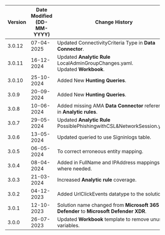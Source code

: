 | **Version** | **Date Modified (DD-MM-YYYY)** | **Change History**                                                                    |
|-------------|--------------------------------|---------------------------------------------------------------------------------------|
| 3.0.12      | 07-04-2025                     | Updated ConnectivityCriteria Type in **Data Connector**.				   |
| 3.0.11      | 16-12-2024                     | Updated **Analytic Rule** LocalAdminGroupChanges.yaml.<br> Updated **Workbook**.				   |
| 3.0.10      | 25-10-2024                     | Added New **Hunting Queries**.				   |
| 3.0.9       | 20-09-2024                     | Added New **Hunting Queries**.				   |
| 3.0.8       | 10-06-2024                     | Added missing AMA **Data Connector** reference in **Analytic rules**.				   | 
| 3.0.7       | 29-05-2024                     | Updated **Analytic Rule** PossiblePhishingwithCSL&NetworkSession.yaml.				   | 
| 3.0.6       | 13-05-2024                     | Updated queried to use Signinlogs table.                               				   | 
| 3.0.5       | 06-05-2024                     | To correct erroneous entity mapping.                                 				   |  
| 3.0.4       | 08-04-2024                     | Added in FullName and IPAddress mappings where needed.                                 |  
| 3.0.3       | 21-03-2024                     | Increased **Analytic rule** coverage.                                          		   |
| 3.0.2       | 04-12-2023                     | Added UrlClickEvents datatype to the solution.                                         |
| 3.0.1       | 12-10-2023                     | Solution name changed from **Microsoft 365 Defender** to  **Microsoft Defender XDR**. |
| 3.0.0       | 26-07-2023                     | Updated **Workbook** template to remove unused variables.                             |  
